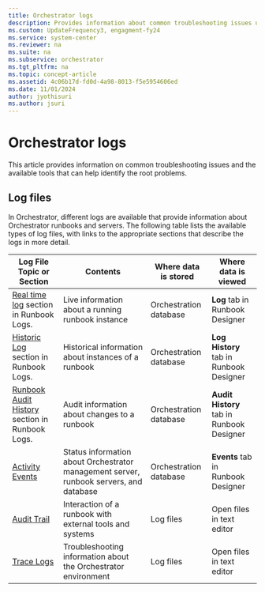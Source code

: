 ```yaml
---
title: Orchestrator logs
description: Provides information about common troubleshooting issues using log files.
ms.custom: UpdateFrequency3, engagment-fy24
ms.service: system-center
ms.reviewer: na
ms.suite: na
ms.subservice: orchestrator
ms.tgt_pltfrm: na
ms.topic: concept-article
ms.assetid: 4c06b17d-fd0d-4a98-8013-f5e5954606ed
ms.date: 11/01/2024
author: jyothisuri
ms.author: jsuri
---
```

# Orchestrator logs

This article provides information on common troubleshooting issues and the available tools that can help identify the root problems.  

## Log files

In Orchestrator, different logs are available that provide information about Orchestrator runbooks and servers. The following table lists the available types of log files, with links to the appropriate sections that describe the logs in more detail.  

|Log File Topic or Section|Contents|Where data is stored|Where data is viewed|  
|-----------------------------|------------|------------------------|------------------------|  
|[Real time log](design-and-build-runbooks.md) section in Runbook Logs.|Live information about a running runbook instance|Orchestration database|**Log** tab in Runbook Designer|  
|[Historic Log](design-and-build-runbooks.md) section in Runbook Logs.|Historical information about instances of a runbook|Orchestration database|**Log History** tab in Runbook Designer|  
|[Runbook Audit History](design-and-build-runbooks.md) section in Runbook Logs.|Audit information about changes to a runbook|Orchestration database|**Audit History** tab in Runbook Designer|  
|[Activity Events](activity-events.md)|Status information about Orchestrator management server, runbook servers, and database|Orchestration database|**Events** tab in Runbook Designer|  
|[Audit Trail](track-runbooks-audit-trail.md)|Interaction of a runbook with external tools and systems|Log files|Open files in text editor|  
|[Trace Logs](~/orchestrator/design-and-build-runbooks.md)|Troubleshooting information about the Orchestrator environment|Log files|Open files in text editor|  
